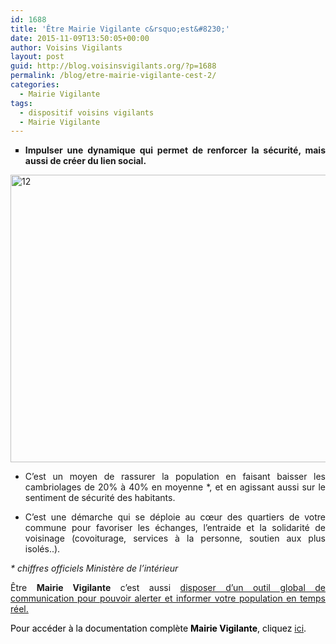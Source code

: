 ```yaml
---
id: 1688
title: 'Être Mairie Vigilante c&rsquo;est&#8230;'
date: 2015-11-09T13:50:05+00:00
author: Voisins Vigilants
layout: post
guid: http://blog.voisinsvigilants.org/?p=1688
permalink: /blog/etre-mairie-vigilante-cest-2/
categories:
  - Mairie Vigilante
tags:
  - dispositif voisins vigilants
  - Mairie Vigilante
---
```

<ul style="list-style-type: square;">
  <li style="text-align: justify;">
    <strong style="text-align: justify;">Impulser une dynamique qui permet de renforcer la sécurité, mais aussi de créer du lien social.</strong>
  </li>
</ul>

<p style="text-align: justify;">
  <img class="aligncenter  wp-image-1689" src="http://blog.voisinsvigilants.org/wp-content/uploads/2015/11/12.jpg" alt="12" width="689" height="460" />
</p>

<ul style="list-style-type: disc;">
  <li style="text-align: justify;">
    C’est un moyen de rassurer la population en faisant baisser les cambriolages de 20% à 40% en moyenne *, et en agissant aussi sur le sentiment de sécurité des habitants.
  </li>
</ul>

<ul style="list-style-type: disc; text-align: justify;">
  <li>
    <span style="text-align: justify;">C’est une démarche qui se déploie au cœur des quartiers de votre commune pour favoriser les échanges, l’entraide et la solidarité de voisinage (covoiturage, services à la personne, soutien aux plus isolés..).</span>
  </li>
</ul>

<p style="text-align: justify;">
  <em>* chiffres officiels Ministère de l’intérieur</em>
</p>

<p style="text-align: justify;">
  Être <strong>Mairie Vigilante</strong> c&rsquo;est aussi <a href="http://blog.voisinsvigilants.org/blog/etre-mairie-vigilante-cest/">disposer d’un outil global de communication pour pouvoir alerter et informer votre population en temps réel.</a>
</p>

<p style="text-align: justify;">
  <span style="color: #000000;">Pour accéder à la documentation complète </span><strong style="color: #000000;">Mairie Vigilante</strong><span style="color: #000000;">, cliquez </span><a href="http://www.voisinsvigilants.org/contacts/addmairie">ici</a><span style="color: #000000;">.</span>
</p>